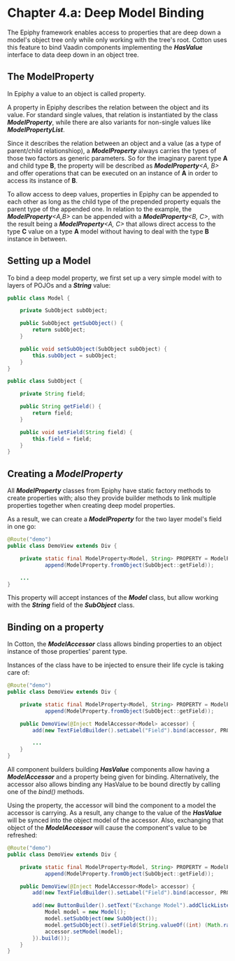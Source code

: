 # Chapter 4.a: Deep Model Binding

The Epiphy framework enables access to properties that are deep down a model's object tree only while only working with the tree's root. Cotton uses this feature to bind Vaadin components implementing the _**HasValue**_ interface to data deep down in an object tree.

## The ModelProperty

In Epiphy a value to an object is called property. 

A property in Epiphy describes the relation between the object and its value. For standard single values, that relation is instantiated by the class **_ModelProperty_**, while there are also variants for non-single values like **_ModelPropertyList_**.

Since it describes the relation between an object and a value (as a type of parent/child relationshiop), a **_ModelProperty_** always carries the types of those two factors as generic parameters. So for the imaginary parent type **A** and child type **B**, the property will be described as _**ModelProperty**<A, B>_ and offer operations that can be executed on an instance of **A** in order to access its instance of **B**.

To allow access to deep values, properties in Epiphy can be appended to each other as long as the child type of the prepended property equals the parent type of the appended one. In relation to the example, the _**ModelProperty**<A,B>_ can be appended with a _**ModelProperty**<B, C>_, with the result being a _**ModelProperty**<A, C>_ that allows direct access to the type **C** value on a type **A** model without having to deal with the type **B** instance in between. 

## Setting up a Model

To bind a deep model property, we first set up a very simple model with to layers of POJOs and a **_String_** value:

```java
public class Model {

    private SubObject subObject;

    public SubObject getSubObject() {
        return subObject;
    }

    public void setSubObject(SubObject subObject) {
        this.subObject = subObject;
    }
}
```

```java
public class SubObject {

    private String field;

    public String getField() {
        return field;
    }

    public void setField(String field) {
        this.field = field;
    }
}
```

## Creating a **_ModelProperty_**

All **_ModelProperty_** classes from Epiphy have static factory methods to create properties with; also they provide builder methods to link multiple properties together when creating deep model properties.

As a result, we can create a **_ModelProperty_** for the two layer model's field in one go:

```java
@Route("demo")
public class DemoView extends Div {

    private static final ModelProperty<Model, String> PROPERTY = ModelProperty.fromObject(Model::getSubObject).
            append(ModelProperty.fromObject(SubObject::getField));

    ...
}
```

This property will accept instances of the **_Model_** class, but allow working with the **_String_** field of the **_SubObject_** class.

## Binding on a property

In Cotton, the **_ModelAccessor_** class allows binding properties to an object instance of those properties' parent type.

Instances of the class have to be injected to ensure their life cycle is taking care of:

```java
@Route("demo")
public class DemoView extends Div {

    private static final ModelProperty<Model, String> PROPERTY = ModelProperty.fromObject(Model::getSubObject).
            append(ModelProperty.fromObject(SubObject::getField));

    public DemoView(@Inject ModelAccessor<Model> accessor) {
        add(new TextFieldBuilder().setLabel("Field").bind(accessor, PROPERTY));

        ...
    }
}
```

All component builders building **_HasValue_** components allow having a **_ModelAccessor_** and a property being given for binding. Alternatively, the accessor also allows binding any HasValue to be bound directly by calling one of the _bind()_ methods.

Using the property, the accessor will bind the component to a model the accessor is carrying. As a result, any change to the value of the **_HasValue_** will be synced into the object model of the accessor. Also, exchanging that object of the **_ModelAccessor_** will cause the component's value to be refreshed:

```java
@Route("demo")
public class DemoView extends Div {

    private static final ModelProperty<Model, String> PROPERTY = ModelProperty.fromObject(Model::getSubObject).
            append(ModelProperty.fromObject(SubObject::getField));

    public DemoView(@Inject ModelAccessor<Model> accessor) {
        add(new TextFieldBuilder().setLabel("Field").bind(accessor, PROPERTY));

        add(new ButtonBuilder().setText("Exchange Model").addClickListener(event -> {
            Model model = new Model();
            model.setSubObject(new SubObject());
            model.getSubObject().setField(String.valueOf((int) (Math.random() * 10)));
            accessor.setModel(model);
        }).build());
    }
}
```